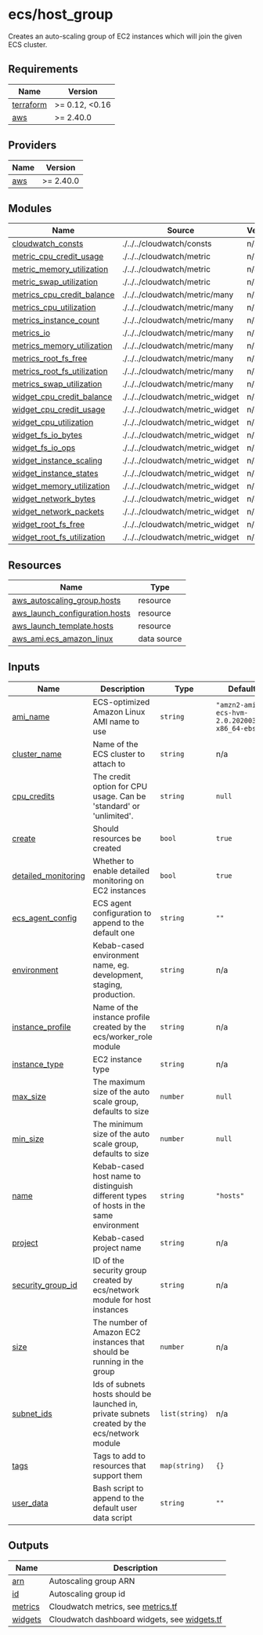 # ecs/host_group

Creates an auto-scaling group of EC2 instances which will join the given ECS cluster.

<!-- BEGIN_TF_DOCS -->
## Requirements

| Name | Version |
|------|---------|
| <a name="requirement_terraform"></a> [terraform](#requirement\_terraform) | >= 0.12, <0.16 |
| <a name="requirement_aws"></a> [aws](#requirement\_aws) | >= 2.40.0 |

## Providers

| Name | Version |
|------|---------|
| <a name="provider_aws"></a> [aws](#provider\_aws) | >= 2.40.0 |

## Modules

| Name | Source | Version |
|------|--------|---------|
| <a name="module_cloudwatch_consts"></a> [cloudwatch\_consts](#module\_cloudwatch\_consts) | ./../../cloudwatch/consts | n/a |
| <a name="module_metric_cpu_credit_usage"></a> [metric\_cpu\_credit\_usage](#module\_metric\_cpu\_credit\_usage) | ./../../cloudwatch/metric | n/a |
| <a name="module_metric_memory_utilization"></a> [metric\_memory\_utilization](#module\_metric\_memory\_utilization) | ./../../cloudwatch/metric | n/a |
| <a name="module_metric_swap_utilization"></a> [metric\_swap\_utilization](#module\_metric\_swap\_utilization) | ./../../cloudwatch/metric | n/a |
| <a name="module_metrics_cpu_credit_balance"></a> [metrics\_cpu\_credit\_balance](#module\_metrics\_cpu\_credit\_balance) | ./../../cloudwatch/metric/many | n/a |
| <a name="module_metrics_cpu_utilization"></a> [metrics\_cpu\_utilization](#module\_metrics\_cpu\_utilization) | ./../../cloudwatch/metric/many | n/a |
| <a name="module_metrics_instance_count"></a> [metrics\_instance\_count](#module\_metrics\_instance\_count) | ./../../cloudwatch/metric/many | n/a |
| <a name="module_metrics_io"></a> [metrics\_io](#module\_metrics\_io) | ./../../cloudwatch/metric/many | n/a |
| <a name="module_metrics_memory_utilization"></a> [metrics\_memory\_utilization](#module\_metrics\_memory\_utilization) | ./../../cloudwatch/metric/many | n/a |
| <a name="module_metrics_root_fs_free"></a> [metrics\_root\_fs\_free](#module\_metrics\_root\_fs\_free) | ./../../cloudwatch/metric/many | n/a |
| <a name="module_metrics_root_fs_utilization"></a> [metrics\_root\_fs\_utilization](#module\_metrics\_root\_fs\_utilization) | ./../../cloudwatch/metric/many | n/a |
| <a name="module_metrics_swap_utilization"></a> [metrics\_swap\_utilization](#module\_metrics\_swap\_utilization) | ./../../cloudwatch/metric/many | n/a |
| <a name="module_widget_cpu_credit_balance"></a> [widget\_cpu\_credit\_balance](#module\_widget\_cpu\_credit\_balance) | ./../../cloudwatch/metric_widget | n/a |
| <a name="module_widget_cpu_credit_usage"></a> [widget\_cpu\_credit\_usage](#module\_widget\_cpu\_credit\_usage) | ./../../cloudwatch/metric_widget | n/a |
| <a name="module_widget_cpu_utilization"></a> [widget\_cpu\_utilization](#module\_widget\_cpu\_utilization) | ./../../cloudwatch/metric_widget | n/a |
| <a name="module_widget_fs_io_bytes"></a> [widget\_fs\_io\_bytes](#module\_widget\_fs\_io\_bytes) | ./../../cloudwatch/metric_widget | n/a |
| <a name="module_widget_fs_io_ops"></a> [widget\_fs\_io\_ops](#module\_widget\_fs\_io\_ops) | ./../../cloudwatch/metric_widget | n/a |
| <a name="module_widget_instance_scaling"></a> [widget\_instance\_scaling](#module\_widget\_instance\_scaling) | ./../../cloudwatch/metric_widget | n/a |
| <a name="module_widget_instance_states"></a> [widget\_instance\_states](#module\_widget\_instance\_states) | ./../../cloudwatch/metric_widget | n/a |
| <a name="module_widget_memory_utilization"></a> [widget\_memory\_utilization](#module\_widget\_memory\_utilization) | ./../../cloudwatch/metric_widget | n/a |
| <a name="module_widget_network_bytes"></a> [widget\_network\_bytes](#module\_widget\_network\_bytes) | ./../../cloudwatch/metric_widget | n/a |
| <a name="module_widget_network_packets"></a> [widget\_network\_packets](#module\_widget\_network\_packets) | ./../../cloudwatch/metric_widget | n/a |
| <a name="module_widget_root_fs_free"></a> [widget\_root\_fs\_free](#module\_widget\_root\_fs\_free) | ./../../cloudwatch/metric_widget | n/a |
| <a name="module_widget_root_fs_utilization"></a> [widget\_root\_fs\_utilization](#module\_widget\_root\_fs\_utilization) | ./../../cloudwatch/metric_widget | n/a |

## Resources

| Name | Type |
|------|------|
| [aws_autoscaling_group.hosts](https://registry.terraform.io/providers/hashicorp/aws/latest/docs/resources/autoscaling_group) | resource |
| [aws_launch_configuration.hosts](https://registry.terraform.io/providers/hashicorp/aws/latest/docs/resources/launch_configuration) | resource |
| [aws_launch_template.hosts](https://registry.terraform.io/providers/hashicorp/aws/latest/docs/resources/launch_template) | resource |
| [aws_ami.ecs_amazon_linux](https://registry.terraform.io/providers/hashicorp/aws/latest/docs/data-sources/ami) | data source |

## Inputs

| Name | Description | Type | Default | Required |
|------|-------------|------|---------|:--------:|
| <a name="input_ami_name"></a> [ami\_name](#input\_ami\_name) | ECS-optimized Amazon Linux AMI name to use | `string` | `"amzn2-ami-ecs-hvm-2.0.20200319-x86_64-ebs"` | no |
| <a name="input_cluster_name"></a> [cluster\_name](#input\_cluster\_name) | Name of the ECS cluster to attach to | `string` | n/a | yes |
| <a name="input_cpu_credits"></a> [cpu\_credits](#input\_cpu\_credits) | The credit option for CPU usage. Can be 'standard' or 'unlimited'. | `string` | `null` | no |
| <a name="input_create"></a> [create](#input\_create) | Should resources be created | `bool` | `true` | no |
| <a name="input_detailed_monitoring"></a> [detailed\_monitoring](#input\_detailed\_monitoring) | Whether to enable detailed monitoring on EC2 instances | `bool` | `true` | no |
| <a name="input_ecs_agent_config"></a> [ecs\_agent\_config](#input\_ecs\_agent\_config) | ECS agent configuration to append to the default one | `string` | `""` | no |
| <a name="input_environment"></a> [environment](#input\_environment) | Kebab-cased environment name, eg. development, staging, production. | `string` | n/a | yes |
| <a name="input_instance_profile"></a> [instance\_profile](#input\_instance\_profile) | Name of the instance profile created by the ecs/worker\_role module | `string` | n/a | yes |
| <a name="input_instance_type"></a> [instance\_type](#input\_instance\_type) | EC2 instance type | `string` | n/a | yes |
| <a name="input_max_size"></a> [max\_size](#input\_max\_size) | The maximum size of the auto scale group, defaults to size | `number` | `null` | no |
| <a name="input_min_size"></a> [min\_size](#input\_min\_size) | The minimum size of the auto scale group, defaults to size | `number` | `null` | no |
| <a name="input_name"></a> [name](#input\_name) | Kebab-cased host name to distinguish different types of hosts in the same environment | `string` | `"hosts"` | no |
| <a name="input_project"></a> [project](#input\_project) | Kebab-cased project name | `string` | n/a | yes |
| <a name="input_security_group_id"></a> [security\_group\_id](#input\_security\_group\_id) | ID of the security group created by ecs/network module for host instances | `string` | n/a | yes |
| <a name="input_size"></a> [size](#input\_size) | The number of Amazon EC2 instances that should be running in the group | `number` | n/a | yes |
| <a name="input_subnet_ids"></a> [subnet\_ids](#input\_subnet\_ids) | Ids of subnets hosts should be launched in, private subnets created by the ecs/network module | `list(string)` | n/a | yes |
| <a name="input_tags"></a> [tags](#input\_tags) | Tags to add to resources that support them | `map(string)` | `{}` | no |
| <a name="input_user_data"></a> [user\_data](#input\_user\_data) | Bash script to append to the default user data script | `string` | `""` | no |

## Outputs

| Name | Description |
|------|-------------|
| <a name="output_arn"></a> [arn](#output\_arn) | Autoscaling group ARN |
| <a name="output_id"></a> [id](#output\_id) | Autoscaling group id |
| <a name="output_metrics"></a> [metrics](#output\_metrics) | Cloudwatch metrics, see [metrics.tf](./metrics.tf) |
| <a name="output_widgets"></a> [widgets](#output\_widgets) | Cloudwatch dashboard widgets, see [widgets.tf](./widgets.tf) |
<!-- END_TF_DOCS -->
